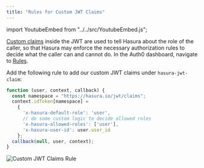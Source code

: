 ```yaml
---
title: "Rules for Custom JWT Claims"
---
```


import YoutubeEmbed from "../../src/YoutubeEmbed.js";

<YoutubeEmbed link="https://www.youtube.com/embed/AAVn87dBOCU" />

[Custom claims](https://auth0.com/docs/scopes/current/custom-claims) inside the JWT are used to tell Hasura about the role of the caller, so that Hasura may enforce the necessary authorization rules to decide what the caller can and cannot do.
In the Auth0 dashboard, navigate to [Rules](https://manage.auth0.com/#/rules). 

Add the following rule to add our custom JWT claims under `hasura-jwt-claim`:

```javascript
function (user, context, callback) {
  const namespace = "https://hasura.io/jwt/claims";
  context.idToken[namespace] = 
    { 
      'x-hasura-default-role': 'user',
      // do some custom logic to decide allowed roles
      'x-hasura-allowed-roles': ['user'],
      'x-hasura-user-id': user.user_id
    };
  callback(null, user, context);
}
```

![Custom JWT Claims Rule](https://graphql-engine-cdn.hasura.io/learn-hasura/assets/graphql-hasura/custom-jwt-claims-rule.png)


